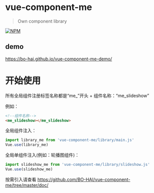 # vue-component-me

> Own component library

[![NPM](https://nodei.co/npm/vue-component-me.png)](https://nodei.co/npm/vue-component-me/)

## demo
<https://bo-hai.github.io/vue-component-me-demo/>


<!-- ## Build Setup

``` bash
# install dependencies
npm install

# serve with hot reload at localhost:8080
npm run dev

# build for production with minification
npm run build

# build for production and view the bundle analyzer report
npm run build --report

# run unit tests
npm run unit

# run all tests
npm test
``` -->

# 开始使用

所有全局组件注册标签名称都是“me_”开头 + 组件名称：“me_slideshow”

例如：

```html
<!--组件名称-->
<me_slideshow></me_slideshow>
```

全局组件注入：

```javascript
import library_me from 'vue-component-me/library/main.js'
Vue.use(library_me)
```

全局单组件注入(例如：轮播图组件)：

```javascript
import slideshow_me from 'vue-component-me/library/slideshow.js'
Vue.use(slideshow_me)
```

按需引入请查看 <https://github.com/BO-HAI/vue-component-me/tree/master/doc/>
